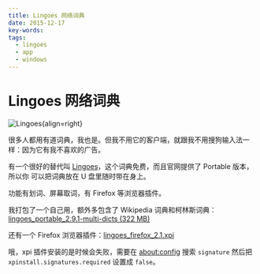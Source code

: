 ```yaml
---
title: Lingoes 网络词典
date: 2015-12-17
key-words:
tags:
  - lingoes
  - app
  - windows
---
```


Lingoes 网络词典
================

![Lingoes](http://www.lingoes.cn/ads/lingoes_64x64.png){align=right}

很多人都用有道词典，我也是。但我不用它的客户端，就跟我不用搜狗输入法一样：因为它有我不喜欢的广告。

有一个很好的替代叫 [Lingoes](http://www.lingoes.cn/)，这个词典免费，而且官网提供了 Portable 版本，所以你
可以把词典放在 U 盘里随时带在身上。

功能有划词、屏幕取词，有 Firefox 等浏览器插件。

我打包了一个自己用，额外多包含了 Wikipedia 词典和柯林斯词典：[lingoes_portable_2.9.1-multi-dicts (322 MB)](http://whudoc.qiniudn.com/2016/lingoes_portable_2.9.1-multi-dicts.7z)

还有一个 Firefox 浏览器插件：[lingoes_firefox_2.1.xpi](http://whudoc.qiniudn.com/lingoes_firefox_2.1.xpi)

哦，xpi 插件安装的是时候会失败，需要在 <about:config> 搜索 `signature` 然后把
`xpinstall.signatures.required` 设置成 `false`。
